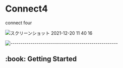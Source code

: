 # Connect4
connect four

![スクリーンショット 2021-12-20 11 40 16](https://user-images.githubusercontent.com/81731043/146709319-f6427191-0265-46e2-a89c-f353f6e801bc.png)

![-----------------------------------------------------](https://raw.githubusercontent.com/andreasbm/readme/master/assets/lines/rainbow.png)

<!-- GETTING STARTED -->
<h2 id="getting-started"> :book: Getting Started</h2>
